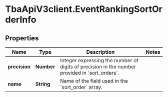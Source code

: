 # TbaApiV3client.EventRankingSortOrderInfo

## Properties
Name | Type | Description | Notes
------------ | ------------- | ------------- | -------------
**precision** | **Number** | Integer expressing the number of digits of precision in the number provided in &#x60;sort_orders&#x60;. | 
**name** | **String** | Name of the field used in the &#x60;sort_order&#x60; array. | 



